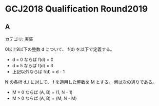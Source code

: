 # GCJ2018 Qualification Round2019

## A
カテゴリ: 実装

0以上9以下の整数 d について、 f(d) を以下で定義する。

* d = 0 ならば f(d) = 0
* d = 5 ならば f(d) = 3
* 上記以外ならば f(d) = d - 1

N の各桁 d_i に対して、 f を適用した整数を M とする。
解は次の通りである。

* M = 0 ならば (A, B) = (1, N - 1)
* M > 0 ならば (A, B) = (M, N - M)


